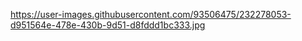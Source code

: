https://user-images.githubusercontent.com/93506475/232278053-d951564e-478e-430b-9d51-d8fddd1bc333.jpg

